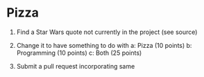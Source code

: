 # Pizza

1. Find a Star Wars quote not currently in the project (see source)

2. Change it to have something to do with
   a: Pizza (10 points)
   b: Programming (10 points)
   c: Both (25 points)

3. Submit a pull request incorporating same
